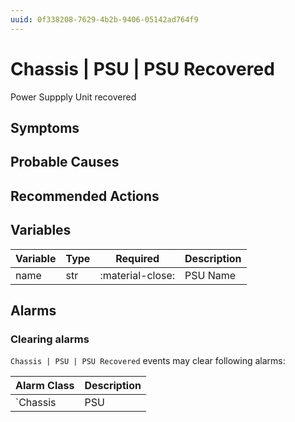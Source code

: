 ```yaml
---
uuid: 0f338208-7629-4b2b-9406-05142ad764f9
---
```

# Chassis | PSU | PSU Recovered

Power Suppply Unit recovered

## Symptoms

## Probable Causes

## Recommended Actions

## Variables

Variable | Type | Required | Description
--- | --- | --- | ---
name | str | :material-close: | PSU Name

## Alarms

### Clearing alarms

`Chassis | PSU | PSU Recovered` events may clear following alarms:

Alarm Class | Description
--- | ---
`Chassis | PSU | PSU Failed` | dispose
